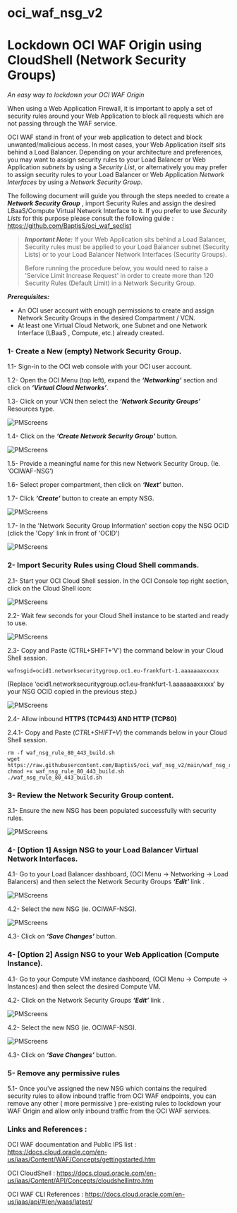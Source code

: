 # oci_waf_nsg_v2
# Lockdown OCI WAF Origin using CloudShell (Network Security Groups) #
_An easy way to lockdown your OCI WAF Origin_ 


When using a Web Application Firewall, it is important to apply a set of security rules around your Web Application to block all requests which are not passing through the WAF service.

OCI WAF stand in front of your web application to detect and block unwanted/malicious access. In most cases, your Web Application itself sits behind a Load Balancer. Depending on your architecture and preferences, you may want to assign security rules to your Load Balancer or Web Application _subnets_ by using a _Security List_, or alternatively you may prefer to assign security rules to your Load Balancer or Web Application _Network Interfaces_ by using a _Network Security Group_.


The following document will guide you through the steps needed to create a ***Network Security Group*** , import Security Rules and assign the desired LBaaS/Compute Virtual Network Interface to it. If you prefer to use _Security Lists_ for this purpose please consult the following guide : https://github.com/BaptisS/oci_waf_seclist




> ***Important Note:*** 
> If your Web Application sits behind a Load Balancer, Security rules must be applied to your Load Balancer subnet (Security Lists) or to your Load Balancer Network Interfaces (Security Groups).
>
> Before running the procedure below, you would need to raise a 'Service Limit Increase Request' in order to create more than 120 Security Rules (Default Limit) in a Network Security Group.     



***Prerequisites:***

- An OCI user account with enough permissions to create and assign Network Security Groups in the desired Compartment / VCN. 
- At least one Virtual Cloud Network, one Subnet and one Network Interface (LBaaS , Compute, etc.) already created. 
 
 
 
 
### 1- Create a New (empty) Network Security Group.    

 1.1-	Sign-in to the OCI web console with your OCI user account. 

1.2-	Open the OCI Menu (top left), expand the ***‘Networking’*** section and click on ***‘Virtual Cloud Networks’***.  

1.3-	Click on your VCN then select the ***‘Network Security Groups’*** Resources type. 


![PMScreens](https://github.com/BaptisS/oci_waf_nsg/blob/master/img/01.JPG)


1.4-	Click on the ***‘Create Network Security Group’*** button. 


![PMScreens](https://github.com/BaptisS/oci_waf_nsg/blob/master/img/02.JPG)


1.5-	Provide a meaningful name for this new Network Security Group. (Ie. ‘OCIWAF-NSG’)

1.6-	Select proper compartment, then click on ***‘Next’*** button. 

1.7-  Click ***‘Create’*** button to create an empty NSG. 


![PMScreens](https://github.com/BaptisS/oci_waf_nsg/blob/master/img/03.JPG)


1.7-	In the 'Network Security Group Information' section copy the NSG OCID (click the 'Copy' link in front of 'OCID')  


![PMScreens](https://github.com/BaptisS/oci_waf_nsg/blob/master/img/04.JPG)
 
 
### 2-    Import Security Rules using Cloud Shell commands.

2.1-	Start your OCI Cloud Shell session. In the OCI Console top right section, click on the Cloud Shell icon:  


![PMScreens](https://github.com/BaptisS/oci_waf_nsg/blob/master/img/05.JPG)


2.2-	Wait few seconds for your Cloud Shell instance to be started and ready to use.


![PMScreens](https://github.com/BaptisS/oci_waf_nsg/blob/master/img/06.JPG)


2.3-	Copy and Paste (CTRL+SHIFT+’V’) the command below in your Cloud Shell session.

```
wafnsgid=ocid1.networksecuritygroup.oc1.eu-frankfurt-1.aaaaaaaxxxxx
```
(Replace ‘ocid1.networksecuritygroup.oc1.eu-frankfurt-1.aaaaaaaxxxxx’ by your NSG OCID copied in the previous step.)


![PMScreens](https://github.com/BaptisS/oci_waf_nsg/blob/master/img/07.JPG)


2.4-	Allow inbound **HTTPS (TCP443) AND HTTP (TCP80)**

2.4.1- Copy and Paste (_CTRL+SHIFT+V_) the commands below in your Cloud Shell session.

```
rm -f waf_nsg_rule_80_443_build.sh
wget https://raw.githubusercontent.com/BaptisS/oci_waf_nsg_v2/main/waf_nsg_rule_80_443_build.sh
chmod +x waf_nsg_rule_80_443_build.sh
./waf_nsg_rule_80_443_build.sh
```


### 3-    Review the Network Security Group content. 

3.1-	Ensure the new NSG has been populated successfully with security rules.


![PMScreens](https://github.com/BaptisS/oci_waf_nsg/blob/master/img/08.JPG)



### 4-   [Option 1] Assign NSG to your Load Balancer Virtual Network Interfaces.
4.1-	Go to your Load Balancer dashboard, (OCI Menu -> Networking -> Load Balancers) and then select the Network Security Groups ***‘Edit’*** link . 


![PMScreens](https://github.com/BaptisS/oci_waf_nsg/blob/master/img/09.JPG)


4.2-	Select the new NSG (ie. OCIWAF-NSG). 


![PMScreens](https://github.com/BaptisS/oci_waf_nsg/blob/master/img/10.JPG)


4.3-	Click on ***‘Save Changes’*** button.  

### 4-   [Option 2] Assign NSG to your Web Application (Compute Instance).
4.1-	Go to your Compute VM instance dashboard, (OCI Menu -> Compute -> Instances) and then select the desired Compute VM.

4.2- Click on the Network Security Groups ***‘Edit’*** link . 


![PMScreens](https://github.com/BaptisS/oci_waf_nsg/blob/master/img/11.JPG)


4.2-	Select the new NSG (ie. OCIWAF-NSG). 


![PMScreens](https://github.com/BaptisS/oci_waf_nsg/blob/master/img/12.JPG)


4.3-	Click on ***‘Save Changes’*** button.  



### 5-   Remove any permissive rules 
5.1-	Once you've assigned the new NSG which contains the required security rules to allow inbound traffic from OCI WAF endpoints, you can remove any other ( more permissive ) pre-existing rules to lockdown your WAF Origin and allow only inbound traffic from the OCI WAF services.






### Links and References :


OCI WAF documentation and Public IPS list : https://docs.cloud.oracle.com/en-us/iaas/Content/WAF/Concepts/gettingstarted.htm


OCI CloudShell : https://docs.cloud.oracle.com/en-us/iaas/Content/API/Concepts/cloudshellintro.htm


OCI WAF CLI References : https://docs.cloud.oracle.com/en-us/iaas/api/#/en/waas/latest/

